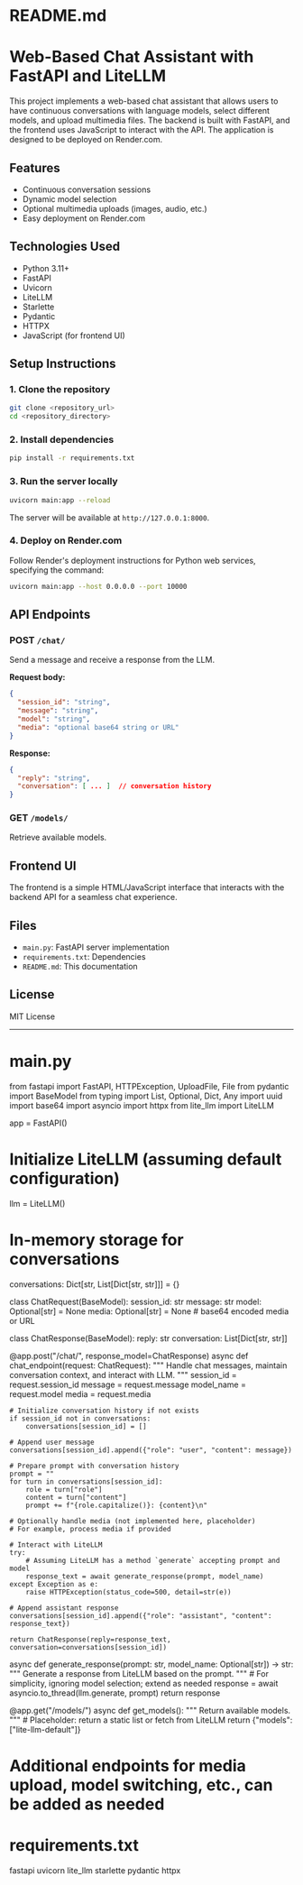 # README.md

# Web-Based Chat Assistant with FastAPI and LiteLLM

This project implements a web-based chat assistant that allows users to have continuous conversations with language models, select different models, and upload multimedia files. The backend is built with FastAPI, and the frontend uses JavaScript to interact with the API. The application is designed to be deployed on Render.com.

## Features

- Continuous conversation sessions
- Dynamic model selection
- Optional multimedia uploads (images, audio, etc.)
- Easy deployment on Render.com

## Technologies Used

- Python 3.11+
- FastAPI
- Uvicorn
- LiteLLM
- Starlette
- Pydantic
- HTTPX
- JavaScript (for frontend UI)

## Setup Instructions

### 1. Clone the repository

```bash
git clone <repository_url>
cd <repository_directory>
```

### 2. Install dependencies

```bash
pip install -r requirements.txt
```

### 3. Run the server locally

```bash
uvicorn main:app --reload
```

The server will be available at `http://127.0.0.1:8000`.

### 4. Deploy on Render.com

Follow Render's deployment instructions for Python web services, specifying the command:

```bash
uvicorn main:app --host 0.0.0.0 --port 10000
```

## API Endpoints

### POST `/chat/`

Send a message and receive a response from the LLM.

**Request body:**

```json
{
  "session_id": "string",
  "message": "string",
  "model": "string",
  "media": "optional base64 string or URL"
}
```

**Response:**

```json
{
  "reply": "string",
  "conversation": [ ... ]  // conversation history
}
```

### GET `/models/`

Retrieve available models.

## Frontend UI

The frontend is a simple HTML/JavaScript interface that interacts with the backend API for a seamless chat experience.

## Files

- `main.py`: FastAPI server implementation
- `requirements.txt`: Dependencies
- `README.md`: This documentation

## License

MIT License

---

# main.py

from fastapi import FastAPI, HTTPException, UploadFile, File
from pydantic import BaseModel
from typing import List, Optional, Dict, Any
import uuid
import base64
import asyncio
import httpx
from lite_llm import LiteLLM

app = FastAPI()

# Initialize LiteLLM (assuming default configuration)
llm = LiteLLM()

# In-memory storage for conversations
conversations: Dict[str, List[Dict[str, str]]] = {}

class ChatRequest(BaseModel):
    session_id: str
    message: str
    model: Optional[str] = None
    media: Optional[str] = None  # base64 encoded media or URL

class ChatResponse(BaseModel):
    reply: str
    conversation: List[Dict[str, str]]

@app.post("/chat/", response_model=ChatResponse)
async def chat_endpoint(request: ChatRequest):
    """
    Handle chat messages, maintain conversation context, and interact with LLM.
    """
    session_id = request.session_id
    message = request.message
    model_name = request.model
    media = request.media

    # Initialize conversation history if not exists
    if session_id not in conversations:
        conversations[session_id] = []

    # Append user message
    conversations[session_id].append({"role": "user", "content": message})

    # Prepare prompt with conversation history
    prompt = ""
    for turn in conversations[session_id]:
        role = turn["role"]
        content = turn["content"]
        prompt += f"{role.capitalize()}: {content}\n"

    # Optionally handle media (not implemented here, placeholder)
    # For example, process media if provided

    # Interact with LiteLLM
    try:
        # Assuming LiteLLM has a method `generate` accepting prompt and model
        response_text = await generate_response(prompt, model_name)
    except Exception as e:
        raise HTTPException(status_code=500, detail=str(e))

    # Append assistant response
    conversations[session_id].append({"role": "assistant", "content": response_text})

    return ChatResponse(reply=response_text, conversation=conversations[session_id])

async def generate_response(prompt: str, model_name: Optional[str]) -> str:
    """
    Generate a response from LiteLLM based on the prompt.
    """
    # For simplicity, ignoring model selection; extend as needed
    response = await asyncio.to_thread(llm.generate, prompt)
    return response

@app.get("/models/")
async def get_models():
    """
    Return available models.
    """
    # Placeholder: return a static list or fetch from LiteLLM
    return {"models": ["lite-llm-default"]}

# Additional endpoints for media upload, model switching, etc., can be added as needed

# requirements.txt

fastapi
uvicorn
lite_llm
starlette
pydantic
httpx